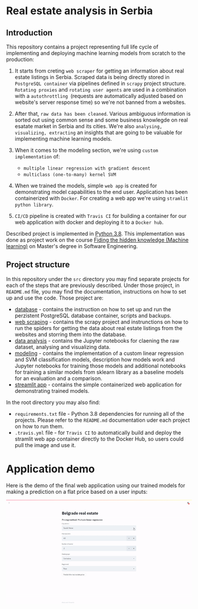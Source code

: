 # Real estate analysis in Serbia

## Introduction

This repository contains a project representing full life cycle of implementing and deploying machine learning models from scratch to the production:

1. It starts from creting `web scraper` for getting an information about real estate listings in Serbia.  Scraped data is being directly stored in `PostgreSQL container` via pipelines defined in `scrapy` project structure. `Rotating proxies` and `rotating user agents` are used in a combination with a `autothrottling `(requests are automatically adjusted based on website's server response time) so we're not banned from a websites.

2. After that, `raw data has been cleaned`. Various ambiguous information is sorted out using common sense and some business knowlegde on real esatate market in Serbia and its cities. We're also `analysing, visualizing, extracting` an insights that are going to be valuable for implementing machine learning models.

3. When it comes to the modeling section, we're using `custom implementation` of:
    * `multiple linear regression with gradient descent` 
    * `multiclass (one-to-many) kernel SVM` 

4. When we trained the models, simple `web app` is created for demonstrating model capabilities to the end user. Application has been containerized with `Docker`. For creating a web app we're using `stramlit python library`.

5. `CI/CD` pipeline is created with `Travis CI` for building a container for our web application with docker and deploying it to a `Docker hub`.

Described project is implemented in [Python 3.8](https://www.python.org/downloads/release/python-385/). This implementation was done as project work on the course [Fiding the hidden knowledge (Machine learning)](https://www.etf.bg.ac.rs/fis/karton_predmeta/13M111PSZ-2013) on Master's degree in Software Engineering. 


## Project structure
In this repository under the `src` directory you may find separate projects for each of the steps that are previously described. Under those project, in `README.md` file, you may find the documentation, instructions on how to set up and use the code. Those project are:
- [database](./src/database) - contains the instruction on how to set up and run the perzistent PostgreSQL database container, scripts and backups.
- [web scraping](./src/web%20scraping) - contains the scrapy project and instrunctions on how to run the spiders for getting the data about real estate listings from the websites and storring them into the database.
- [data analysis](./src/data%20analysis) - contains the Jupyter notebooks for claening the raw dataset, analysing and visualizing data.
- [modeling](./src/modeling) - contains the implementation of a custom linear regression and SVM classification models, description how models work and Jupyter notebooks for training those models and additional notebooks for training a similar models from sklearn library as a baseline models for an evaluation and a comparison.
- [streamlit app](./src/streamlit%20app) - contains the simple containerized web application for demonstrating trained models.

In the root directory you may also find:
- `requirements.txt` file - Python 3.8 dependencies for running all of the projects. Please refer to the `README.md` documentation uder each project on how to run them.
- `.travis.yml` file - for `Travis CI` to automatically build and deploy the stramlit web app container directly to the Docker Hub, so users could pull the image and use it. 

# Application demo
Here is the demo of the final web application using our trained models for making a prediction on a flat price based on a user inputs:

![demo](./demo.gif)


